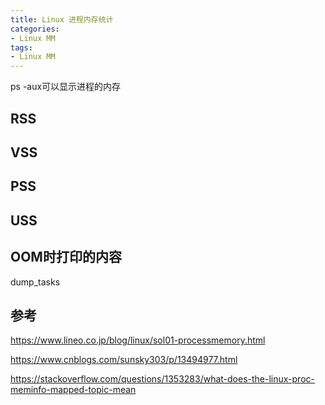 ```yaml
---
title: Linux 进程内存统计
categories: 
- Linux MM
tags:
- Linux MM
---
```


ps -aux可以显示进程的内存
## RSS

## VSS

## PSS

## USS

## OOM时打印的内容
dump_tasks

## 参考
https://www.lineo.co.jp/blog/linux/sol01-processmemory.html

https://www.cnblogs.com/sunsky303/p/13494977.html

https://stackoverflow.com/questions/1353283/what-does-the-linux-proc-meminfo-mapped-topic-mean
